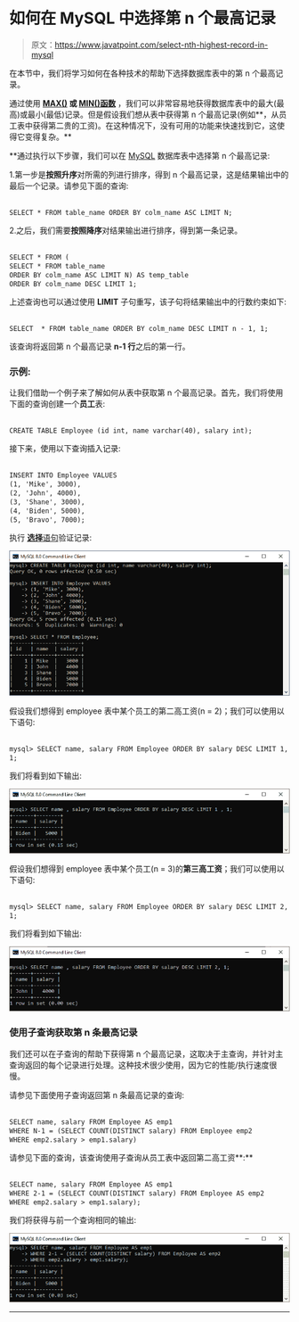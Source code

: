 # 如何在 MySQL 中选择第 n 个最高记录

> 原文：<https://www.javatpoint.com/select-nth-highest-record-in-mysql>

在本节中，我们将学习如何在各种技术的帮助下选择数据库表中的第 n 个最高记录。

通过使用 **[MAX()](https://www.javatpoint.com/mysql-max) 或 [MIN()函数](https://www.javatpoint.com/mysql-min)** ，我们可以非常容易地获得数据库表中的最大(最高)或最小(最低)记录。但是假设我们想从表中获得第 n 个最高记录(例如**，从员工表中获得第二贵的工资)。在这种情况下，没有可用的功能来快速找到它，这使得它变得复杂。**

 **通过执行以下步骤，我们可以在 [MySQL](https://www.javatpoint.com/mysql-tutorial) 数据库表中选择第 n 个最高记录:

1.第一步是**按照升序**对所需的列进行排序，得到 n 个最高记录，这是结果输出中的最后一个记录。请参见下面的查询:

```

SELECT * FROM table_name ORDER BY colm_name ASC LIMIT N;

```

2.之后，我们需要**按照降序**对结果输出进行排序，得到第一条记录。

```

SELECT * FROM (
SELECT * FROM table_name 
ORDER BY colm_name ASC LIMIT N) AS temp_table
ORDER BY colm_name DESC LIMIT 1;

```

上述查询也可以通过使用 **LIMIT** 子句重写，该子句将结果输出中的行数约束如下:

```

SELECT  * FROM table_name ORDER BY colm_name DESC LIMIT n - 1, 1;

```

该查询将返回第 n 个最高记录 **n-1 行**之后的第一行。

### 示例:

让我们借助一个例子来了解如何从表中获取第 n 个最高记录。首先，我们将使用下面的查询创建一个**员工**表:

```

CREATE TABLE Employee (id int, name varchar(40), salary int);

```

接下来，使用以下查询插入记录:

```

INSERT INTO Employee VALUES 
(1, 'Mike', 3000),
(2, 'John', 4000),
(3, 'Shane', 3000),
(4, 'Biden', 5000),
(5, 'Bravo', 7000);

```

执行 [**选择**语句](https://www.javatpoint.com/mysql-select)验证记录:

![How to select nth Highest Record in MySQL](img/74c5b09b6d287d6cb62447082474dd10.png)

假设我们想得到 employee 表中某个员工的第二高工资(n = 2)；我们可以使用以下语句:

```

mysql> SELECT name, salary FROM Employee ORDER BY salary DESC LIMIT 1, 1;

```

我们将看到如下输出:

![How to select nth Highest Record in MySQL](img/2da6ebd375aaa05c8c624f8edb8135a6.png)

假设我们想得到 employee 表中某个员工(n = 3)的**第三高工资**；我们可以使用以下语句:

```

mysql> SELECT name, salary FROM Employee ORDER BY salary DESC LIMIT 2, 1;

```

我们将看到如下输出:

![How to select nth Highest Record in MySQL](img/93db0f0bd05666edfe8a4ab59ccda638.png)

### 使用子查询获取第 n 条最高记录

我们还可以在子查询的帮助下获得第 n 个最高记录，这取决于主查询，并针对主查询返回的每个记录进行处理。这种技术很少使用，因为它的性能/执行速度很慢。

请参见下面使用子查询返回第 n 条最高记录的查询:

```

SELECT name, salary FROM Employee AS emp1 
WHERE N-1 = (SELECT COUNT(DISTINCT salary) FROM Employee emp2 
WHERE emp2.salary > emp1.salary)

```

请参见下面的查询，该查询使用子查询从员工表中返回第二高工资**:**

```

SELECT name, salary FROM Employee AS emp1 
WHERE 2-1 = (SELECT COUNT(DISTINCT salary) FROM Employee AS emp2 
WHERE emp2.salary > emp1.salary);

```

我们将获得与前一个查询相同的输出:

![How to select nth Highest Record in MySQL](img/4ac29e92bfc198dc545f31a9768a154b.png)

* * *****